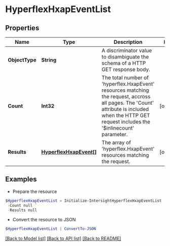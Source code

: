 # HyperflexHxapEventList
## Properties

Name | Type | Description | Notes
------------ | ------------- | ------------- | -------------
**ObjectType** | **String** | A discriminator value to disambiguate the schema of a HTTP GET response body. | 
**Count** | **Int32** | The total number of &#39;hyperflex.HxapEvent&#39; resources matching the request, accross all pages. The &#39;Count&#39; attribute is included when the HTTP GET request includes the &#39;$inlinecount&#39; parameter. | [optional] 
**Results** | [**HyperflexHxapEvent[]**](HyperflexHxapEvent.md) | The array of &#39;hyperflex.HxapEvent&#39; resources matching the request. | [optional] 

## Examples

- Prepare the resource
```powershell
$HyperflexHxapEventList = Initialize-IntersightHyperflexHxapEventList  -ObjectType null `
 -Count null `
 -Results null
```

- Convert the resource to JSON
```powershell
$HyperflexHxapEventList | ConvertTo-JSON
```

[[Back to Model list]](../README.md#documentation-for-models) [[Back to API list]](../README.md#documentation-for-api-endpoints) [[Back to README]](../README.md)

